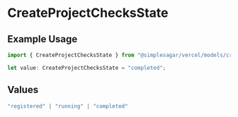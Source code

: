 # CreateProjectChecksState

## Example Usage

```typescript
import { CreateProjectChecksState } from "@simplesagar/vercel/models/createprojectop.js";

let value: CreateProjectChecksState = "completed";
```

## Values

```typescript
"registered" | "running" | "completed"
```